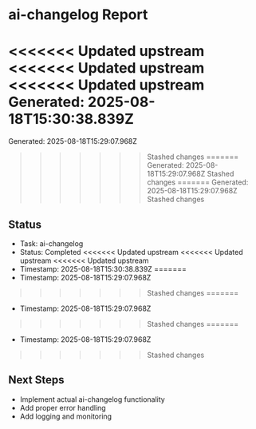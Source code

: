 # ai-changelog Report

<<<<<<< Updated upstream
<<<<<<< Updated upstream
<<<<<<< Updated upstream
Generated: 2025-08-18T15:30:38.839Z
=======
Generated: 2025-08-18T15:29:07.968Z
>>>>>>> Stashed changes
=======
Generated: 2025-08-18T15:29:07.968Z
>>>>>>> Stashed changes
=======
Generated: 2025-08-18T15:29:07.968Z
>>>>>>> Stashed changes

## Status
- Task: ai-changelog
- Status: Completed
<<<<<<< Updated upstream
<<<<<<< Updated upstream
<<<<<<< Updated upstream
- Timestamp: 2025-08-18T15:30:38.839Z
=======
- Timestamp: 2025-08-18T15:29:07.968Z
>>>>>>> Stashed changes
=======
- Timestamp: 2025-08-18T15:29:07.968Z
>>>>>>> Stashed changes
=======
- Timestamp: 2025-08-18T15:29:07.968Z
>>>>>>> Stashed changes

## Next Steps
- Implement actual ai-changelog functionality
- Add proper error handling
- Add logging and monitoring
